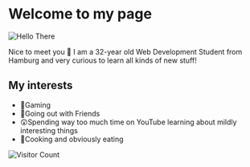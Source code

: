 # Welcome to my page
![Hello There](https://media.giphy.com/media/Nx0rz3jtxtEre/giphy.gif)

Nice to meet you 👋 I am a 32-year old Web Development Student from Hamburg and very curious to learn all kinds of new stuff!

## My interests 
- 👾Gaming
- 🍻Going out with Friends
- 😲Spending way too much time on YouTube learning about mildly interesting things
- 🍕Cooking and obviously eating

![Visitor Count](https://profile-counter.glitch.me/{CorneliusMoe}/count.svg)
